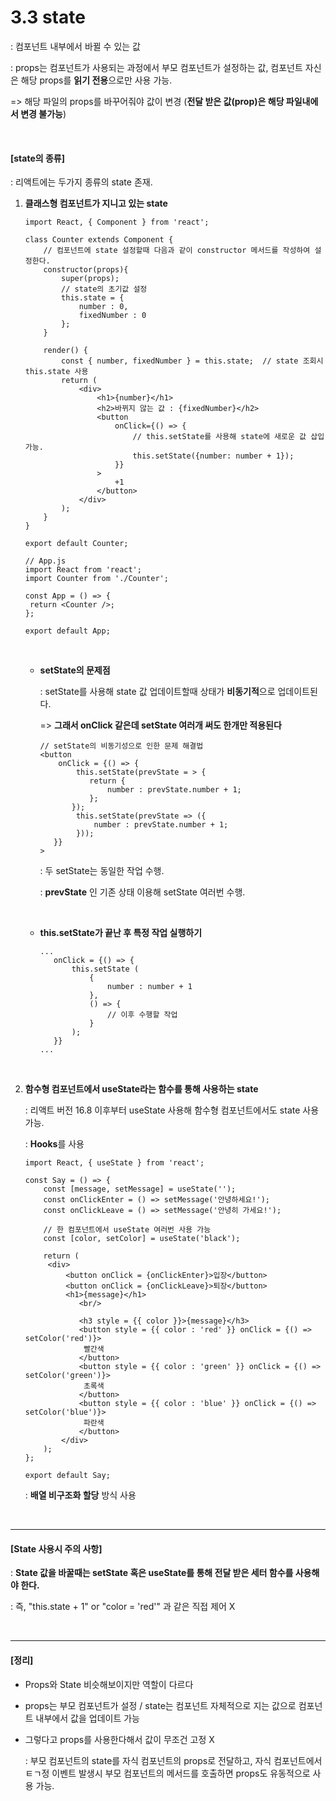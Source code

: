 # 3.3 state

: 컴포넌트 내부에서 바뀔 수 있는 값

: props는 컴포넌트가 사용되는 과정에서 부모 컴포넌트가 설정하는 값, 컴포넌트 자신은 해당 props를 **읽기 전용**으로만 사용 가능.

=> 해당 파일의 props를 바꾸어줘야 값이 변경 (**전달 받은 값(prop)은 해당 파일내에서 변경 불가능**)

<br>

#### [state의 종류]

: 리액트에는 두가지 종류의 state 존재.

1. **클래스형 컴포넌트가 지니고 있는 state**

   ```react
   import React, { Component } from 'react';
   
   class Counter extends Component {
       // 컴포넌트에 state 설정할때 다음과 같이 constructor 메서드를 작성하여 설정한다.
       constructor(props){
           super(props);
           // state의 초기값 설정
           this.state = {
               number : 0,
               fixedNumber : 0
           };
       }
   
       render() {
           const { number, fixedNumber } = this.state;  // state 조회시 this.state 사용
           return (
               <div>
                   <h1>{number}</h1>
                   <h2>바뀌지 않는 값 : {fixedNumber}</h2>
                   <button
                       onClick={() => {
                           // this.setState를 사용해 state에 새로운 값 삽입 가능.
                           this.setState({number: number + 1});
                       }}
                   >
                       +1
                   </button>
               </div>
           );
       }
   }
   
   export default Counter;
   ```

   ```react
   // App.js	
   import React from 'react';
   import Counter from './Counter';
   
   const App = () => {
   	return <Counter />;
   };
   
   export default App;
   ```

   <br>

   - **setState의 문제점**

     : setState를 사용해 state 값 업데이트할때 상태가 **비동기적**으로 업데이트된다.

     => **그래서 onClick 같은데 setState 여러개 써도 한개만 적용된다**

     ```react
     // setState의 비동기성으로 인한 문제 해결법
     <button
         onClick = {() => {
             this.setState(prevState = > {
             	return {
             		number : prevState.number + 1;
         		};
         	});
             this.setState(prevState => ({
                 number : prevState.number + 1;
             }));
     	}}
     >
     ```

     : 두 setState는 동일한 작업 수행.

     : **prevState** 인 기존 상태 이용해 setState 여러번 수행.

   <br>

   - **this.setState가 끝난 후 특정 작업 실행하기**

     ```react
     ...
     	onClick = {() => {
     		this.setState (
     			{
     				number : number + 1
     			},
     			() => {
     				// 이후 수행할 작업
     			}
     		);
     	}}
     ...
     ```

   <br>

2. **함수형 컴포넌트에서 useState라는 함수를 통해 사용하는 state**

   : 리액트 버전 16.8 이후부터 useState 사용해 함수형 컴포넌트에서도 state 사용 가능.

   : **Hooks**를 사용

   ```react
   import React, { useState } from 'react';
   
   const Say = () => {
       const [message, setMessage] = useState('');
       const onClickEnter = () => setMessage('안녕하세요!');
       const onClickLeave = () => setMessage('안녕히 가세요!');
       
       // 한 컴포넌트에서 useState 여러번 사용 가능
       const [color, setColor] = useState('black');
       
       return (
       	<div>
           	<button onClick = {onClickEnter}>입장</button>
           	<button onClick = {onClickLeave}>퇴장</button>
           	<h1>{message}</h1>
               <br/>
               
               <h3 style = {{ color }}>{message}</h3>
               <button style = {{ color : 'red' }} onClick = {() => setColor('red')}>
               	빨간색
               </button>
               <button style = {{ color : 'green' }} onClick = {() => setColor('green')}>
               	초록색
               </button>
               <button style = {{ color : 'blue' }} onClick = {() => setColor('blue')}>
               	파란색
               </button>
           </div>
       );
   };
   
   export default Say;
   ```

   : **배열 비구조화 할당** 방식 사용

<br>

-----

#### [State 사용시 주의 사항]

: **State 값을 바꿀때는 setState 혹은 useState를 통해 전달 받은 세터 함수를 사용해야 한다.**

: 즉, "this.state + 1" or "color = 'red'" 과 같은 직접 제어 X

<br>

-----

#### [정리]

- Props와 State 비슷해보이지만 역할이 다르다

- props는 부모 컴포넌트가 설정 / state는 컴포넌트 자체적으로 지는 값으로 컴포넌트 내부에서 값을 업데이트 가능

- 그렇다고 props를 사용한다해서 값이 무조건 고정 X

  : 부모 컴포넌트의 state를 자식 컴포넌트의 props로 전달하고, 자식 컴포넌트에서 ㅌㄱ정 이벤트 발생시 부모 컴포넌트의 메서드를 호출하면 props도 유동적으로 사용 가능.

